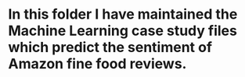 # In this folder I have maintained the Machine Learning case study files which predict the sentiment of Amazon fine food reviews.
